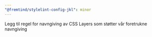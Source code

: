 ```yaml
---
"@fremtind/stylelint-config-jkl": minor
---
```


Legg til regel for navngiving av CSS Layers som støtter vår foretrukne navngiving

